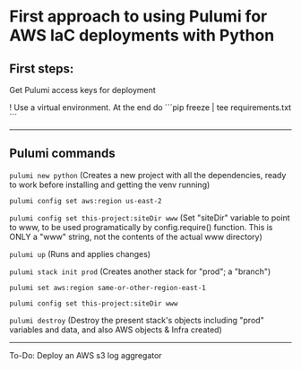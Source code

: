 # First approach to using Pulumi for AWS IaC deployments with Python

## First steps:
Get Pulumi access keys for deployment

! Use a virtual environment. At the end do
´´´pip freeze | tee requirements.txt´´´

---

## Pulumi commands

`pulumi new python`
(Creates a new project with all the dependencies, ready to work before installing and getting the venv running)

`pulumi config set aws:region us-east-2`

`pulumi config set this-project:siteDir www`
(Set "siteDir" variable to point to www, to be used programatically by config.require() function. This is ONLY a "www" string, not the contents of the actual www directory)

`pulumi up`
(Runs and applies changes)

`pulumi stack init prod`
(Creates another stack for "prod"; a "branch")

`pulumi set aws:region same-or-other-region-east-1`

`pulumi config set this-project:siteDir www`

`pulumi destroy`
(Destroy the present stack's objects including "prod" variables and data, and also AWS objects & Infra created)

---

To-Do: Deploy an AWS s3 log aggregator